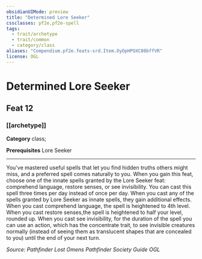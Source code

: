 ```yaml
---
obsidianUIMode: preview
title: "Determined Lore Seeker"
cssclasses: pf2e,pf2e-spell
tags:
  - trait/archetype
  - trait/common
  - category/class
aliases: "Compendium.pf2e.feats-srd.Item.OyOpHPOXC08bffVR"
license: OGL
---
```

# Determined Lore Seeker
## Feat 12
### [[archetype]]

**Category** class; 



**Prerequisites** Lore Seeker
* * *
You've mastered useful spells that let you find hidden truths others might miss, and a preferred spell comes naturally to you. When you gain this feat, choose one of the innate spells granted by the Lore Seeker feat: comprehend language, restore senses, or see invisibility. You can cast this spell three times per day instead of once per day. When you cast any of the spells granted by Lore Seeker as innate spells, they gain additional effects. When you cast comprehend language, the spell is heightened to 4th level. When you cast restore senses,the spell is heightened to half your level, rounded up. When you cast see invisibility, for the duration of the spell you can use an action, which has the concentrate trait, to see invisible creatures normally (instead of seeing them as translucent shapes that are concealed to you) until the end of your next turn.

*Source: Pathfinder Lost Omens Pathfinder Society Guide*
*OGL*